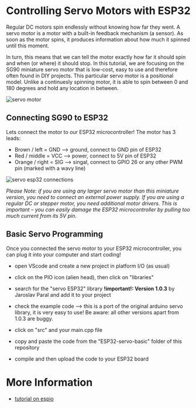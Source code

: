 # Controlling Servo Motors with ESP32

Regular DC motors spin endlessly without knowing how far they went. A servo motor is a motor with a built-in feedback mechanism (a sensor). As soon as the motor spins, it produces information about how much it spinned until this moment. 

In turn, this means that we can tell the motor exactly how far it should spin and when (or where) it should stop. In this tutorial, we are focusing on the SG90 miniature servo motor that is low-cost, easy to use and therefore often found in DIY projects. This particular servo motor is a positional model. Unlike a continuesly spinning motor, it is able to spin between 0 and 180 degrees and hold any location in between.

![servo motor](https://www.brainpad.com/wp-content/uploads/2021/07/servos-1.gif)

## Connecting SG90 to ESP32

Lets connect the motor to our ESP32 microcontroller! The motor has 3 leads:
- Brown / left = GND --> ground, connect to GND pin of ESP32
- Red / middle = VCC --> power, connect to 5V pin of ESP32 
- Orange / right = SIG --> singal, connect to GPIO 26 or any other PWM pin (marked with a wavy line)

![servo esp32 connections](https://esp32io.com/images/tutorial/esp32-servo-motor-wiring-diagram.jpg)

*Please Note: if you are using any larger servo motor than this miniature version, you need to connect an external power supply. If you are using a regular DC or stepper motor, you need additional motor drivers. This is important – you can easily damage the ESP32 microcontroller by pulling too much current from its 5V pin.*

## Basic Servo Programming

Once you connected the servo motor to your ESP32 microcontroller, you can plug it into your computer and start coding!

- open VScode and create a new project in platform I/O (as usual)
- click on the PIO icon (alien head), then click on "libraries"
- search for the "servo ESP32" library **!important!: Version 1.0.3** by Jaroslav Paral and add it to your project
- check the example code --> this is a port of the original arduino servo library, it is very easy to use! Be aware: all other versions apart from 1.0.3 are buggy.

- click on "src" and your main.cpp file
- copy and paste the code from the "ESP32-servo-basic" folder of this repository
- compile and then upload the code to your ESP32 board

# More Information

- [tutorial on espio](https://esp32io.com/tutorials/esp32-servo-motor)
